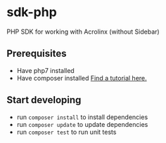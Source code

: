 # sdk-php
PHP SDK for working with Acrolinx (without Sidebar) 

## Prerequisites

* Have php7 installed
* Have composer installed [Find a tutorial here.](https://www.hostinger.com/tutorials/how-to-install-composer)

## Start developing

* run `composer install` to install dependencies
* run `composer update` to update dependencies
* run `composer test` to run unit tests
